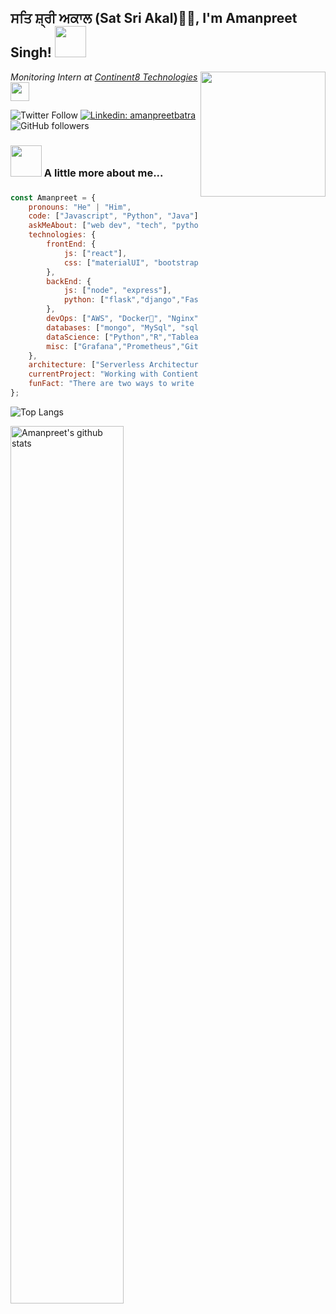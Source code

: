 <h2>ਸਤਿ ਸ਼੍ਰੀ ਅਕਾਲ (Sat Sri Akal)🙏🏻, I'm Amanpreet Singh! <img src="https://media.giphy.com/media/12oufCB0MyZ1Go/giphy.gif" width="50"></h2>
<img align='right' src="https://media.giphy.com/media/SHjOSDkKZ18qOHA5B5/giphy.gif" width="200">
<p><em>Monitoring Intern at <a href="http://www.continent8.com">Continent8 Technologies</a><img src="https://media.giphy.com/media/WUlplcMpOCEmTGBtBW/giphy.gif" width="30"> 
</em></p>

![Twitter Follow](https://img.shields.io/twitter/follow/ammy_batra23?label=Follow)
[![Linkedin: amanpreetbatra](https://img.shields.io/badge/Amanpreet-blue?style=flat-square&logo=Linkedin&logoColor=white&link=https://www.linkedin.com/in/amanpreetbatra/)](https://www.linkedin.com/in/amanpreetbatra/)
![GitHub followers](https://img.shields.io/github/followers/amanpreetbatra?label=Follow&style=social)



[//]: # (👇 Hit in your console or terminal to connect with me.)

[//]: # ()
[//]: # (```bash)

[//]: # (npx anmol)

[//]: # (```)

### <img src="https://media.giphy.com/media/VgCDAzcKvsR6OM0uWg/giphy.gif" width="50"> A little more about me...  

###
```javascript
const Amanpreet = {
    pronouns: "He" | "Him",
    code: ["Javascript", "Python", "Java"],
    askMeAbout: ["web dev", "tech", "python", "monitoring"],
    technologies: {
        frontEnd: {
            js: ["react"],
            css: ["materialUI", "bootstrap"]
        },
        backEnd: {
            js: ["node", "express"],
            python: ["flask","django","FastAPI"]
        },
        devOps: ["AWS", "Docker🐳", "Nginx"],
        databases: ["mongo", "MySql", "sqlite","PostgreSQL","influxdb"],
        dataScience: ["Python","R","Tableau","Pandas","Numpy","Matplotlib","Seaborn","Plotly","Dash","Jupyter Notebook"],
        misc: ["Grafana","Prometheus","Git","GitHub","Linux","Windows"]
    },
    architecture: ["Serverless Architecture", "Progressive web applications", "Single page applications"],
    currentProject: "Working with Contient8 Technologies to build a world class monitoring system",
    funFact: "There are two ways to write error-free programs; only the third one works"
};
```

![Top Langs](https://github-readme-stats.vercel.app/api/top-langs/?username=amanpreetbatra&langs_count=8)

<a href="https://github.com/amanpreetbatra/github-readme-stats">
   <img width="60%" alt="Amanpreet's github stats" src="https://github-readme-stats.vercel.app/api?username=amanpreetbatra&show_icons=true&hide_border=true&theme=cobalt&include_all_commits=true" />
</a>

